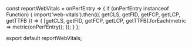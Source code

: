 const reportWebVitals = onPerfEntry => {
  if (onPerfEntry instanceof Function) {
    import('web-vitals').then(({ getCLS, getFID, getFCP, getLCP, getTTFB }) => {
      [getCLS, getFID, getFCP, getLCP, getTTFB].forEach(metric => metric(onPerfEntry));
    });
  }
};

export default reportWebVitals;
